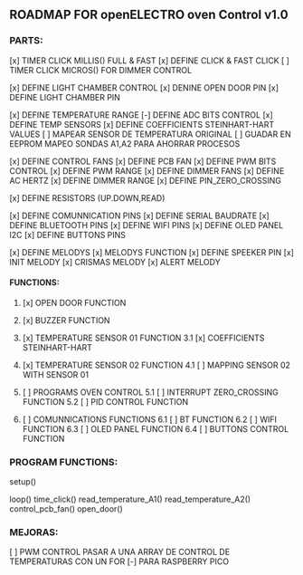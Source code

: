## ROADMAP FOR openELECTRO oven Control v1.0

### PARTS:

[x] TIMER CLICK MILLIS() FULL & FAST
    [x] DEFINE CLICK & FAST CLICK
[ ] TIMER CLICK MICROS() FOR DIMMER CONTROL

[x] DEFINE LIGHT CHAMBER CONTROL
    [x] DENINE OPEN DOOR PIN
    [x] DEFINE LIGHT CHAMBER PIN

[x] DEFINE TEMPERATURE RANGE
    [-] DEFINE ADC BITS CONTROL
    [x] DEFINE TEMP SENSORS
    [x] DEFINE COEFFICIENTS STEINHART-HART VALUES
    [ ] MAPEAR SENSOR DE TEMPERATURA ORIGINAL
    [ ] GUADAR EN EEPROM MAPEO SONDAS A1,A2 PARA AHORRAR PROCESOS

[x] DEFINE CONTROL FANS
    [x] DEFINE PCB FAN
        [x] DEFINE PWM BITS CONTROL
        [x] DEFINE PWM RANGE
    [x] DEFINE DIMMER FANS
        [x] DEFINE AC HERTZ
        [x] DEFINE DIMMER RANGE
        [x] DEFINE PIN_ZERO_CROSSING

[x] DEFINE RESISTORS (UP.DOWN,READ)

[x] DEFINE COMUNNICATION PINS
    [x] DEFINE SERIAL BAUDRATE
    [x] DEFINE BLUETOOTH PINS
    [x] DEFINE WIFI PINS
    [x] DEFINE OLED PANEL I2C
    [x] DEFINE BUTTONS PINS

[x] DEFINE MELODYS
    [x] MELODYS FUNCTION
    [x] DEFINE SPEEKER PIN
    [x] INIT MELODY
    [x] CRISMAS MELODY
    [x] ALERT MELODY

#### FUNCTIONS:

1. [x] OPEN DOOR FUNCTION
2. [x] BUZZER FUNCTION

3. [x] TEMPERATURE SENSOR 01 FUNCTION
   3.1 [x] COEFFICIENTS STEINHART-HART

4. [x] TEMPERATURE SENSOR 02 FUNCTION
   4.1 [ ] MAPPING SENSOR 02 WITH SENSOR 01

5. [ ] PROGRAMS OVEN CONTROL
   5.1 [ ] INTERRUPT ZERO_CROSSING FUNCTION
   5.2 [ ] PID CONTROL FUNCTION

6. [ ] COMUNNICATIONS FUNCTIONS
   6.1 [ ] BT FUNCTION
   6.2 [ ] WIFI FUNCTION
   6.3 [ ] OLED PANEL FUNCTION
   6.4 [ ] BUTTONS CONTROL FUNCTION


### PROGRAM FUNCTIONS:

setup()

loop()
    time_click()
    read_temperature_A1()
    read_temperature_A2()
    control_pcb_fan()
    open_door()

### MEJORAS:

[ ] PWM CONTROL PASAR A UNA ARRAY DE CONTROL DE TEMPERATURAS CON UN FOR
[-] PARA RASPBERRY PICO

